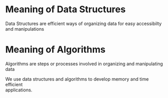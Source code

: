 # Meaning of Data Structures
Data Structures are efficient ways of organizing data for easy accessibilty  
and manipulations

# Meaning of Algorithms
Algorithms are steps or processes involved in organizing and manipulating data  

We use data structures and algorithms to develop memory and time efficient  
applications.

